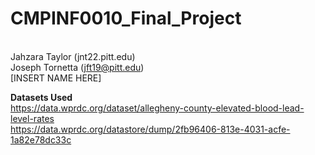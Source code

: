 # CMPINF0010_Final_Project
<br> Jahzara Taylor (jnt22.pitt.edu)
<br> Joseph Tornetta (jft19@pitt.edu)
<br> [INSERT NAME HERE]

**Datasets Used**
<br> https://data.wprdc.org/dataset/allegheny-county-elevated-blood-lead-level-rates
<br> https://data.wprdc.org/datastore/dump/2fb96406-813e-4031-acfe-1a82e78dc33c
